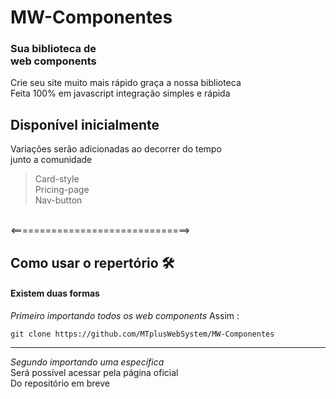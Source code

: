  # MW-Componentes


  <h3 text-align="center">Sua biblioteca de <br>
web  components </h3>

Crie seu site muito mais rápido graça a nossa biblioteca 
<br>Feita 100% em javascript integração simples e rápida 

<h2>Disponível inicialmente</h2>
<p>
 Variações serão adicionadas 
 ao decorrer do tempo <br> junto a comunidade 
</p>

> Card-style<br>
> Pricing-page<br>
> Nav-button<br>
<br>
<===============================>

## Como usar o repertório 🛠
#### Existem duas formas 

_Primeiro importando todos os web components_
Assim :

```shell script 
git clone https://github.com/MTplusWebSystem/MW-Componentes
```
<hr>

_Segundo importando uma específica_<br>
Será possível acessar pela página oficial <br>
Do repositório em breve 
